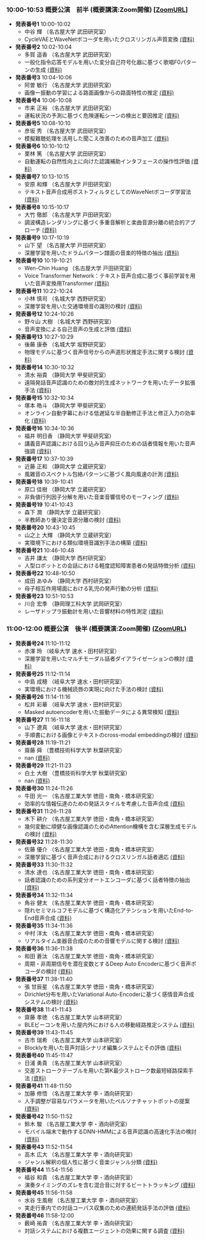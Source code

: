 ### 10:00-10:53 概要公演　前半 (概要講演:Zoom開催) [[ZoomURL]](https://hoge.com)
- **発表番号1** 10:00-10:02
	- 中谷 輝 （名古屋大学 武田研究室）
	- CycleVAEとWaveNetボコーダを用いたクロスリンガル声質変換  [(資料)](nan)
- **発表番号2** 10:02-10:04
	- 多賀 遥香 （名古屋大学 武田研究室）
	- 一般化指令応答モデルを用いた変分自己符号化器に基づく歌唱F0パターンの生成  [(資料)](nan)
- **発表番号3** 10:04-10:06
	- 阿曽 敏行 （名古屋大学 武田研究室）
	- 画像ー振動の学習による路面画像からの路面特性の推定  [(資料)](nan)
- **発表番号4** 10:06-10:08
	- 市来 正裕 （名古屋大学 武田研究室）
	- 運転状況の予測に基づく危険運転シーンの検出と要因推定  [(資料)](nan)
- **発表番号5** 10:08-10:10
	- 彦坂 秀 （名古屋大学 武田研究室）
	- 模擬難聴処理を活用した聞こえ改善のための音声加工  [(資料)](nan)
- **発表番号6** 10:10-10:12
	- 栗林 篤 （名古屋大学 武田研究室）
	- 自動運転の自然性向上に向けた認識補助インタフェースの操作性評価  [(資料)](nan)
- **発表番号7** 10:13-10:15
	- 安原 和輝 （名古屋大学 戸田研究室）
	- テキスト音声合成用ポストフィルタとしてのWaveNetボコーダ学習法  [(資料)](nan)
- **発表番号8** 10:15-10:17
	- 大竹 徹郎 （名古屋大学 戸田研究室）
	- 調波構造レンダリングに基づく多重音解析と楽曲音源分離の統合的アプローチ  [(資料)](nan)
- **発表番号9** 10:17-10:19
	- 山下 望 （名古屋大学 戸田研究室）
	- 深層学習を用いたドラムパターン譜面の音楽的特徴の抽出  [(資料)](nan)
- **発表番号10** 10:19-10:21
	- Wen-Chin Huang （名古屋大学 戸田研究室）
	- Voice Transformer Network：テキスト音声合成に基づく事前学習を用いた音声変換用Transformer  [(資料)](nan)
- **発表番号11** 10:22-10:24
	- 小林 慎司 （名城大学 西野研究室）
	- 深層学習を用いた交通環境音の識別の検討  [(資料)](nan)
- **発表番号12** 10:24-10:26
	- 野々山 大樹 （名城大学 西野研究室）
	- 音声変換による自己音声の生成と評価  [(資料)](nan)
- **発表番号13** 10:27-10:29
	- 後藤 康泰 （名城大学 坂野研究室）
	- 物理モデルに基づく音声信号からの声道形状推定手法に関する検討  [(資料)](nan)
- **発表番号14** 10:30-10:32
	- 清水 裕貴 （静岡大学 甲斐研究室）
	- 遠隔発話音声認識のための敵対的生成ネットワークを用いたデータ拡張手法  [(資料)](nan)
- **発表番号15** 10:32-10:34
	- 塚本 皓斗 （静岡大学 甲斐研究室）
	- オンライン自動字幕における低遅延な半自動修正手法と修正入力の効率化  [(資料)](nan)
- **発表番号16** 10:34-10:36
	- 福井 明日香 （静岡大学 甲斐研究室）
	- 講義音声認識における回り込み音声抑圧のための話者情報を用いた音声強調  [(資料)](nan)
- **発表番号17** 10:37-10:39
	- 近藤 正和 （静岡大学 立蔵研究室）
	- 風雑音のスペクトル包絡パターンに基づく風向風速の計測  [(資料)](nan)
- **発表番号18** 10:39-10:41
	- 原口 佳樹 （静岡大学 立蔵研究室）
	- 非負値行列因子分解を用いた音楽音響信号のモーフィング  [(資料)](nan)
- **発表番号19** 10:41-10:43
	- 森下 潤 （静岡大学 立蔵研究室）
	- 半教師あり優決定音源分離の検討  [(資料)](nan)
- **発表番号20** 10:43-10:45
	- 山之上 大輝 （静岡大学 立蔵研究室）
	- 実環境下における類似環境音識別手法の構築  [(資料)](nan)
- **発表番号21** 10:46-10:48
	- 吉井 謙太 （静岡大学 西村研究室）
	- 人型ロボットとの会話における軽度認知障害患者の発話特徴分析  [(資料)](nan)
- **発表番号22** 10:48-10:50
	- 成田 あゆみ （静岡大学 西村研究室）
	- 母子相互作用場面における乳児の発声行動の分析  [(資料)](nan)
- **発表番号23** 10:51-10:53
	- 川合 宏季 （静岡理工科大学 武岡研究室）
	- レーザドップラ振動計を用いた音響材料の特性測定  [(資料)](nan)
### 11:00-12:00 概要公演　後半 (概要講演:Zoom開催) [(ZoomURL)](https://hoge.com)
- **発表番号24** 11:10-11:12
	- 赤澤 玲 （岐阜大学 速水・田村研究室）
	- 深層学習を用いたマルチモーダル話者ダイアライゼーションの検討  [(資料)](nan)
- **発表番号25** 11:12-11:14
	- 中島 成穂 （岐阜大学 速水・田村研究室）
	- 実環境における機械読唇の実現に向けた手法の検討  [(資料)](nan)
- **発表番号26** 11:14-11:16
	- 松井 彩華 （岐阜大学 速水・田村研究室）
	- Masked autoencoderを用いた振動データによる異常検知  [(資料)](nan)
- **発表番号27** 11:16-11:18
	- 山下 遼真 （岐阜大学 速水・田村研究室）
	- 手順書における画像とテキストのcross-modal embeddingの検討  [(資料)](nan)
- **発表番号28** 11:19-11:21
	- 齋藤 舜 （豊橋技術科学大学 秋葉研究室）
	- nan  [(資料)](nan)
- **発表番号29** 11:21-11:23
	- 白土 大樹 （豊橋技術科学大学 秋葉研究室）
	- nan  [(資料)](nan)
- **発表番号30** 11:24-11:26
	- 牛田 光一 （名古屋工業大学 徳田・南角・橋本研究室）
	- 効率的な情報伝達のための発話スタイルを考慮した音声合成  [(資料)](nan)
- **発表番号31** 11:26-11:28
	- 木下 耕介 （名古屋工業大学 徳田・南角・橋本研究室）
	- 幾何変動に頑健な画像認識のためのAttention機構を含む深層生成モデルの検討  [(資料)](nan)
- **発表番号32** 11:28-11:30
	- 佐藤 優介 （名古屋工業大学 徳田・南角・橋本研究室）
	- 深層学習に基づく音声合成におけるクロスリンガル話者適応  [(資料)](nan)
- **発表番号33** 11:30-11:32
	- 清水 達也 （名古屋工業大学 徳田・南角・橋本研究室）
	- 話者認識のための系列変分オートエンコーダに基づく話者特徴の抽出  [(資料)](nan)
- **発表番号34** 11:32-11:34
	- 角谷 健太 （名古屋工業大学 徳田・南角・橋本研究室）
	- 隠れセミマルコフモデルに基づく構造化アテンションを用いたEnd-to-End音声合成  [(資料)](nan)
- **発表番号35** 11:34-11:36
	- 中村 洋太 （名古屋工業大学 徳田・南角・橋本研究室）
	- リアルタイム楽器音合成のための音響モデルに関する検討  [(資料)](nan)
- **発表番号36** 11:36-11:38
	- 和田 蒼汰 （名古屋工業大学 徳田・南角・橋本研究室）
	- 周期・非周期信号を潜在変数とするDeep Auto Encoderに基づく音声ボコーダの検討  [(資料)](nan)
- **発表番号37** 11:38-11:40
	- 張 甘辰星 （名古屋工業大学 徳田・南角・橋本研究室）
	- Dirichlet分布を用いたVariational Auto-Encoderに基づく感情音声合成システムの検討  [(資料)](nan)
- **発表番号38** 11:41-11:43
	- 齋藤 孝徳 （名古屋工業大学 山本研究室）
	- BLEビーコンを用いた屋内外における人の移動経路推定システム  [(資料)](nan)
- **発表番号39** 11:43-11:45
	- 古市 瑞希 （名古屋工業大学 山本研究室）
	- Blocklyを用いた音声対話シナリオ編集システムとその評価  [(資料)](nan)
- **発表番号40** 11:45-11:47
	- 日浦 勇貴 （名古屋工業大学 山本研究室）
	- 交差ストロークテーブルを用いた第K最少ストローク数最短経路探索手法  [(資料)](nan)
- **発表番号41** 11:48-11:50
	- 加藤 修悟 （名古屋工業大学 李・酒向研究室）
	- 人手調整が容易なパラメータを用いたペルソナチャットボットの提案  [(資料)](nan)
- **発表番号42** 11:50-11:52
	- 鈴木 駿 （名古屋工業大学 李・酒向研究室）
	- モバイル端末で動作するDNN-HMMによる音声認識の高速化手法の検討  [(資料)](nan)
- **発表番号43** 11:52-11:54
	- 高木 広大 （名古屋工業大学 李・酒向研究室）
	- ジャンル解釈の個人性に基づく音楽ジャンル分類  [(資料)](nan)
- **発表番号44** 11:54-11:56
	- 福谷 和貴 （名古屋工業大学 李・酒向研究室）
	- 演奏タイミングのズレを含む混合音に対するビートトラッキング  [(資料)](nan)
- **発表番号45** 11:56-11:58
	- 水谷 生風樹 （名古屋工業大学 李・酒向研究室）
	- 実走行車内での対話コーパス収集のための連続発話手法の評価  [(資料)](nan)
- **発表番号46** 11:58-12:00
	- 薮崎 祐貴 （名古屋工業大学 李・酒向研究室）
	- 対話システムにおける複数エージェントの効果に関する調査  [(資料)](nan)
